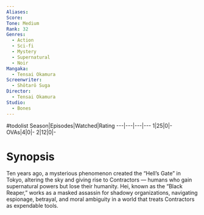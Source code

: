 ```yaml
---
Aliases:
Score:
Tone: Medium
Rank: 32
Genres:
  - Action
  - Sci-fi
  - Mystery
  - Supernatural
  - Noir
Mangaka:
  - Tensai Okamura
Screenwriter:
  - Shōtarō Suga
Director:
  - Tensai Okamura
Studio:
  - Bones
---
```

#todolist
Season|Episodes|Watched|Rating
---|---|---|---
1|25|0|-
OVAs|4|0|-
2|12|0|-

# Synopsis
Ten years ago, a mysterious phenomenon created the “Hell’s Gate” in Tokyo, altering the sky and giving rise to Contractors — humans who gain supernatural powers but lose their humanity. Hei, known as the “Black Reaper,” works as a masked assassin for shadowy organizations, navigating espionage, betrayal, and moral ambiguity in a world that treats Contractors as expendable tools.